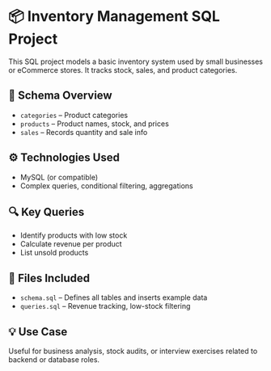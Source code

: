 # 📦 Inventory Management SQL Project

This SQL project models a basic inventory system used by small businesses or eCommerce stores. It tracks stock, sales, and product categories.

## 📂 Schema Overview

- `categories` – Product categories
- `products` – Product names, stock, and prices
- `sales` – Records quantity and sale info

## ⚙️ Technologies Used

- MySQL (or compatible)
- Complex queries, conditional filtering, aggregations

## 🔍 Key Queries

- Identify products with low stock
- Calculate revenue per product
- List unsold products

## 📄 Files Included

- `schema.sql` – Defines all tables and inserts example data
- `queries.sql` – Revenue tracking, low-stock filtering

## 💡 Use Case

Useful for business analysis, stock audits, or interview exercises related to backend or database roles.
